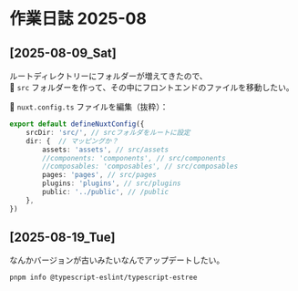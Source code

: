 # 作業日誌 2025-08

## [2025-08-09_Sat]

ルートディレクトリーにフォルダーが増えてきたので、  
📁 `src` フォルダーを作って、その中にフロントエンドのファイルを移動したい。  

📄 `nuxt.config.ts` ファイルを編集（抜粋）：  

```ts
export default defineNuxtConfig({
    srcDir: 'src/', // srcフォルダをルートに設定
    dir: {  // マッピングか？
        assets: 'assets', // src/assets
        //components: 'components', // src/components
        //composables: 'composables', // src/composables
        pages: 'pages', // src/pages
        plugins: 'plugins', // src/plugins
        public: '../public', // /public
    },
})
```

## [2025-08-19_Tue]

なんかバージョンが古いみたいなんでアップデートしたい。  

```shell
pnpm info @typescript-eslint/typescript-estree
```
